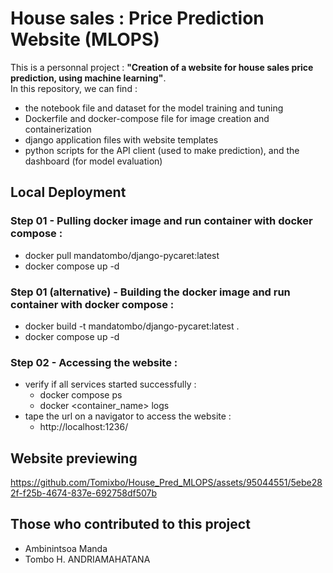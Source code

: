 # House sales : Price Prediction Website (MLOPS)

This is a personnal project : **"Creation of a website for house sales price prediction, using machine learning"**. </br>
In this repository, we can find :
- the notebook file and dataset for the model training and tuning
- Dockerfile and docker-compose file for image creation and containerization
- django application files with website templates
- python scripts for the API client (used to make prediction), and the dashboard (for model evaluation)

## Local Deployment
### Step 01 - Pulling docker image and run container with docker compose :
- docker pull mandatombo/django-pycaret:latest
- docker compose up -d

### Step 01 (alternative) - Building the docker image and run container with docker compose :
- docker build -t mandatombo/django-pycaret:latest .
- docker compose up -d

### Step 02 - Accessing the website :
- verify if all services started successfully :
    * docker compose ps
    * docker <container_name> logs
- tape the url on a navigator to access the website :
    * http://localhost:1236/

## Website previewing



https://github.com/Tomixbo/House_Pred_MLOPS/assets/95044551/5ebe282f-f25b-4674-837e-692758df507b



## Those who contributed to this project
- Ambinintsoa Manda
- Tombo H. ANDRIAMAHATANA
